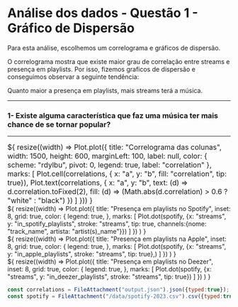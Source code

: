 # Análise dos dados - Questão 1 - Gráfico de Dispersão
Para esta análise, escolhemos um correlograma e gráficos de dispersão.

O correlograma mostra que existe maior grau de correlação entre streams e presença em playlists. Por isso, fizemos graficos de dispersão e conseguimos observar a seguinte tendência: 

 Quanto maior a presença em playlists, mais streams terá a música.

---
### 1- Existe alguma característica que faz uma música ter mais chance de se tornar popular?
---

 <div class="card" style="font-size: 16px">${
    resize((width) => Plot.plot({
  title: "Correlograma das colunas",   
  width: 1500,
  height: 600,
  marginLeft: 100,
  label: null,
  color: { scheme: "rdylbu", pivot: 0, legend: true, label: "correlation" },
  marks: [
    Plot.cell(correlations, { x: "a", y: "b", fill: "correlation", tip: true}),
    Plot.text(correlations, {
      x: "a",
      y: "b",
      text: (d) => d.correlation.toFixed(2),
      fill: (d) => (Math.abs(d.correlation) > 0.6 ? "white" : "black")
    })
  ]
}))
  }</div>
 
 <div class="card">${ resize((width) => Plot.plot({
  title: "Presença em playlists no Spotify",   
  inset: 8,
  grid: true,
  color: {
    legend: true,
  },
  marks: [
    Plot.dot(spotify, {x: "streams", y: "in_spotify_playlists", stroke: "streams", tip: true, channels:{nome: "track_name", artista: "artist(s)_name"}})
  ]
}) ) }</div> 
 <div class="card">${ resize((width) => Plot.plot({
  title: "Presença em playlists na Apple",   
  inset: 8,
  grid: true,
  color: {
    legend: true,
  },
  marks: [
    Plot.dot(spotify, {x: "streams", y: "in_apple_playlists", stroke: "streams", tip: true},)
  ]
}) ) }</div> 
 <div class="card">${ resize((width) => Plot.plot({
  title: "Presença em playlists no Deezer",
  inset: 8,
  grid: true,
  color: {
    legend: true,
  },
  marks: [
    Plot.dot(spotify, {x: "streams", y: "in_deezer_playlists", stroke: "streams", tip: true})
  ]
}) ) }</div> 
 
 ```js 
 const correlations = FileAttachment("output.json").json({typed:true}); 
 const spotify = FileAttachment("/data/spotify-2023.csv").csv({typed:true});
 ```